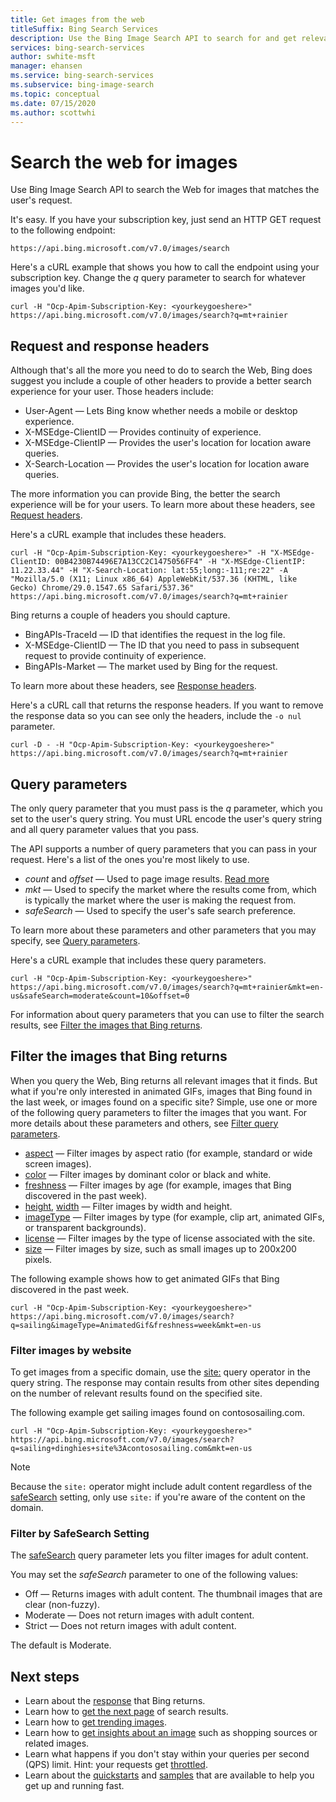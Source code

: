 ```yaml
---
title: Get images from the web
titleSuffix: Bing Search Services
description: Use the Bing Image Search API to search for and get relevant images from the web.
services: bing-search-services
author: swhite-msft
manager: ehansen
ms.service: bing-search-services
ms.subservice: bing-image-search
ms.topic: conceptual
ms.date: 07/15/2020
ms.author: scottwhi
---
```


# Search the web for images

Use Bing Image Search API to search the Web for images that matches the user's request.

It's easy. If you have your subscription key, just send an HTTP GET request to the following endpoint:

```
https://api.bing.microsoft.com/v7.0/images/search
```

Here's a cURL example that shows you how to call the endpoint using your subscription key. Change the *q* query parameter to search for whatever images you'd like.

```curl
curl -H "Ocp-Apim-Subscription-Key: <yourkeygoeshere>" https://api.bing.microsoft.com/v7.0/images/search?q=mt+rainier
```


## Request and response headers

Although that's all the more you need to do to search the Web, Bing does suggest you include a couple of other headers to provide a better search experience for your user. Those headers include:

- User-Agent &mdash; Lets Bing know whether needs a mobile or desktop experience.
- X-MSEdge-ClientID &mdash; Provides continuity of experience.
- X-MSEdge-ClientIP &mdash; Provides the user's location for location aware queries.
- X-Search-Location &mdash; Provides the user's location for location aware queries.

The more information you can provide Bing, the better the search experience will be for your users. To learn more about these headers, see [Request headers](../reference/headers.md#request-headers).

Here's a cURL example that includes these headers.

```curl
curl -H "Ocp-Apim-Subscription-Key: <yourkeygoeshere>" -H "X-MSEdge-ClientID: 00B4230B74496E7A13CC2C1475056FF4" -H "X-MSEdge-ClientIP: 11.22.33.44" -H "X-Search-Location: lat:55;long:-111;re:22" -A "Mozilla/5.0 (X11; Linux x86_64) AppleWebKit/537.36 (KHTML, like Gecko) Chrome/29.0.1547.65 Safari/537.36" https://api.bing.microsoft.com/v7.0/images/search?q=mt+rainier
```

Bing returns a couple of headers you should capture. 

- BingAPIs-TraceId &mdash; ID that identifies the request in the log file.
- X-MSEdge-ClientID &mdash; The ID that you need to pass in subsequent request to provide continuity of experience.
- BingAPIs-Market &mdash; The market used by Bing for the request.

To learn more about these headers, see [Response headers](../reference/headers.md#response-headers).

Here's a cURL call that returns the response headers. If you want to remove the response data so you can see only the headers, include the `-o nul` parameter.

```curl
curl -D - -H "Ocp-Apim-Subscription-Key: <yourkeygoeshere>" https://api.bing.microsoft.com/v7.0/images/search?q=mt+rainier
```


## Query parameters

The only query parameter that you must pass is the *q* parameter, which you set to the user's query string. You must URL encode the user's query string and all query parameter values that you pass.

The API supports a number of query parameters that you can pass in your request. Here's a list of the ones you're most likely to use.

- *count* and *offset* &mdash; Used to page image results. [Read more](../../bing-web-search/page-results.md)
- *mkt* &mdash; Used to specify the market where the results come from, which is typically the market where the user is making the request from.
- *safeSearch* &mdash; Used to specify the user's safe search preference.

To learn more about these parameters and other parameters that you may specify, see [Query parameters](../reference/query-parameters.md).

Here's a cURL example that includes these query parameters.

```curl
curl -H "Ocp-Apim-Subscription-Key: <yourkeygoeshere>" https://api.bing.microsoft.com/v7.0/images/search?q=mt+rainier&mkt=en-us&safeSearch=moderate&count=10&offset=0
```

For information about query parameters that you can use to filter the search results, see [Filter the images that Bing returns](#filter-the-images-that-bing-returns).


## Filter the images that Bing returns

When you query the Web, Bing returns all relevant images that it finds. But what if you're only interested in animated GIFs, images that Bing found in the last week, or images found on a specific site? Simple, use one or more of the following query parameters to filter the images that you want. For more details about these parameters and others, see [Filter query parameters](../reference/query-parameters.md#filter-query-parameters).

- [aspect](../reference/query-parameters.md#aspect) &mdash; Filter images by aspect ratio (for example, standard or wide screen images).
- [color](../reference/query-parameters.md#color) &mdash; Filter images by dominant color or black and white.
- [freshness](../reference/query-parameters.md#freshness) &mdash; Filter images by age (for example, images that Bing discovered in the past week).
- [height](../reference/query-parameters.md#height), [width](../reference/query-parameters.md#width) &mdash; Filter images by width and height.
- [imageType](../reference/query-parameters.md#imagetype) &mdash; Filter images by type (for example, clip art, animated GIFs, or transparent backgrounds).
- [license](../reference/query-parameters.md#license) &mdash; Filter images by the type of license associated with the site.
- [size](../reference/query-parameters.md#size) &mdash; Filter images by size, such as small images up to 200x200 pixels.


The following example shows how to get animated GIFs that Bing discovered in the past week.  

```http
curl -H "Ocp-Apim-Subscription-Key: <yourkeygoeshere>" https://api.bing.microsoft.com/v7.0/images/search?q=sailing&imageType=AnimatedGif&freshness=week&mkt=en-us 
```

### Filter images by website

To get images from a specific domain, use the [site:](https://help.bing.microsoft.com/#apex/18/en-US/10001/-1) query operator in the query string. The response may contain results from other sites depending on the number of relevant results found on the specified site.

The following example get sailing images found on contososailing.com.

```http
curl -H "Ocp-Apim-Subscription-Key: <yourkeygoeshere>" https://api.bing.microsoft.com/v7.0/images/search?q=sailing+dinghies+site%3Acontososailing.com&mkt=en-us
```

> [!NOTE]
> Because the `site:` operator might include adult content regardless of the [safeSearch](../reference/query-parameters.md#safesearch) setting, only use `site:` if you're aware of the content on the domain.

### Filter by SafeSearch Setting

The [safeSearch](../reference/query-parameters.md#safesearch) query parameter lets you filter images for adult content. 

You may set the *safeSearch* parameter to one of the following values:

- Off &mdash; Returns images with adult content. The thumbnail images that are clear (non-fuzzy).
- Moderate &mdash; Does not return images with adult content. 
- Strict &mdash; Does not return images with adult content.

The default is Moderate.


## Next steps

- Learn about the [response](search-response.md) that Bing returns.
- Learn how to [get the next page](../../bing-web-search/page-results.md) of search results.
- Learn how to [get trending images](trending-images.md).
- Learn how to [get insights about an image](image-insights.md) such as shopping sources or related images.
- Learn what happens if you don't stay within your queries per second (QPS) limit. Hint: your requests get [throttled](../../bing-web-search/throttling-requests.md).
- Learn about the [quickstarts](../quickstarts/quickstarts.md) and [samples](../samples.md) that are available to help you get up and running fast.

